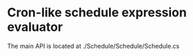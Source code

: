 # Cron-like schedule expression evaluator

The main API is located at ./Schedule/Schedule/Schedule.cs